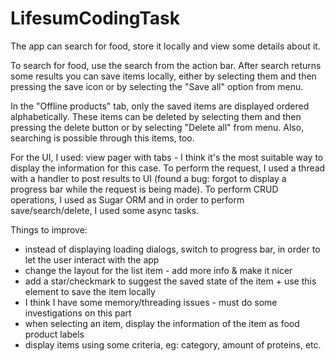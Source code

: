 LifesumCodingTask
=================

The app can search for food, store it locally and view some details about it.

To search for food, use the search from the action bar. After search returns some results you can save items locally, either by selecting them and then pressing the save icon or by selecting the "Save all" option from menu.

In the "Offline products" tab, only the saved items are displayed ordered alphabetically. These items can be deleted by selecting them and then pressing the delete button or by selecting "Delete all" from menu. Also, searching is possible through this items, too.

For the UI, I used: view pager with tabs - I think it's the most suitable way to display the information for this case.
To perform the request, I used a thread with a handler to post results to UI (found a bug: forgot to display a progress bar while the request is being made).
To perform CRUD operations, I used as Sugar ORM and in order to perform save/search/delete, I used some async tasks.

Things to improve:
- instead of displaying loading dialogs, switch to progress bar, in order to let the user interact with the app
- change the layout for the list item - add more info & make it nicer
- add a star/checkmark to suggest the saved state of the item + use this element to save the item locally
- I think I have some memory/threading issues - must do some investigations on this part
- when selecting an item, display the information of the item as food product labels
- display items using some criteria, eg: category, amount of proteins, etc.
